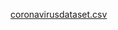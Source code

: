 [coronavirusdataset.csv](https://github.com/markcastor/Machine-Learning-Deeplearning/files/12841729/coronavirusdataset.csv)
